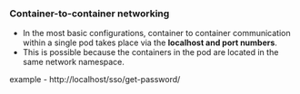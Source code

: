 ### Container-to-container networking

 - In the most basic configurations, container to container communication within a single pod takes place via the **localhost and port numbers**. 
 - This is possible because the containers in the pod are located in the same network namespace.


example - http://localhost/sso/get-password/ 

